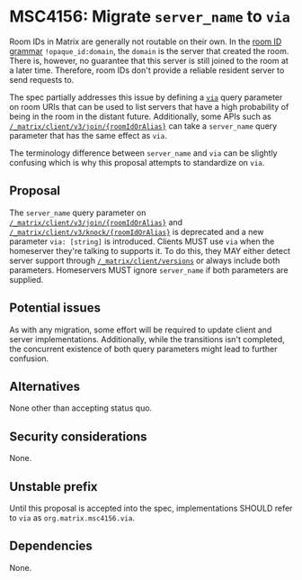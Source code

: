 # MSC4156: Migrate `server_name` to `via`

Room IDs in Matrix are generally not routable on their own. In the [room ID grammar] `!opaque_id:domain`,
the `domain` is the server that created the room. There is, however, no guarantee that this server is
still joined to the room at a later time. Therefore, room IDs don't provide a reliable resident server
to send requests to.

The spec partially addresses this issue by defining a [`via`] query parameter on room URIs that can be
used to list servers that have a high probability of being in the room in the distant future. Additionally,
some APIs such as [`/_matrix/client/v3/join/{roomIdOrAlias}`] can take a `server_name` query parameter
that has the same effect as `via`.

The terminology difference between `server_name` and `via` can be slightly confusing which is why this
proposal attempts to standardize on `via`.


## Proposal

The `server_name` query parameter on [`/_matrix/client/v3/join/{roomIdOrAlias}`] and
[`/_matrix/client/v3/knock/{roomIdOrAlias}`] is deprecated and a new parameter `via: [string]` is
introduced. Clients MUST use `via` when the homeserver they're talking to supports it. To do this, they
MAY either detect server support through [`/_matrix/client/versions`] or always include both parameters.
Homeservers MUST ignore `server_name` if both parameters are supplied.


## Potential issues

As with any migration, some effort will be required to update client and server implementations. Additionally,
while the transitions isn't completed, the concurrent existence of both query parameters might lead to further
confusion.


## Alternatives

None other than accepting status quo.


## Security considerations

None.


## Unstable prefix

Until this proposal is accepted into the spec, implementations SHOULD refer to `via` as `org.matrix.msc4156.via`.


## Dependencies

None.


[room ID grammar]: https://spec.matrix.org/v1.10/appendices/#room-ids
[`via`]: https://spec.matrix.org/v1.10/appendices/#routing
[`/_matrix/client/v3/join/{roomIdOrAlias}`]: https://spec.matrix.org/v1.10/client-server-api/#post_matrixclientv3joinroomidoralias
[`/_matrix/client/v3/knock/{roomIdOrAlias}`]: https://spec.matrix.org/v1.10/client-server-api/#post_matrixclientv3knockroomidoralias
[`/_matrix/client/versions`]: https://spec.matrix.org/v1.10/client-server-api/#get_matrixclientversions
